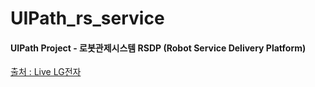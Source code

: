 # UIPath_rs_service
#### UIPath Project - 로봇관제시스템 RSDP (Robot Service Delivery Platform)
[출처 : Live LG전자](https://live.lge.co.kr/lg_cloi_0701/)
